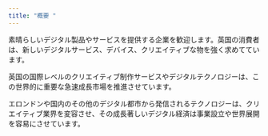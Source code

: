 ```yaml
---
title: "概要 "
---
```

素晴らしいデジタル製品やサービスを提供する企業を歓迎します。英国の消費者は、新しいデジタルサービス、デバイス、クリエイティブな物を強く求めてています。

英国の国際レベルのクリエイティブ制作サービスやデジタルテクノロジーは、この世界的に重要な急速成長市場を推進させています。

エロンドンや国内のその他のデジタル都市から発信されるテクノロジーは、クリエイティブ業界を変容させ、その成長著しいデジタル経済は事業設立や世界展開を容易にさせています。



